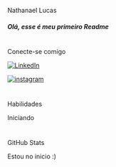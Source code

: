 

Nathanael Lucas
##### Olá, esse é meu primeiro Readme

#

Conecte-se comigo

[![LinkedIn](https://img.shields.io/badge/LinkedIn-0077B5?style=for-the-badge&logo=linkedin&logoColor=white)](https://www.linkedin.com/in/nathanael-lucas//)

[![instagram](https://img.shields.io/badge/Instagram-0077B5?style=for-the-badge&logo=instagram&logoColor=FFF)](https://www.linkedin.com/in/nathanael-lucas/)

#

Habilidades

Iniciando

#


GitHub Stats


Estou no inicio :) 